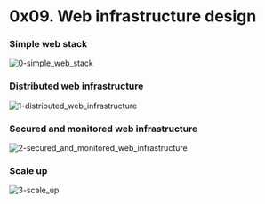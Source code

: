 0x09. Web infrastructure design
===============================

### Simple web stack

![0-simple_web_stack](/images/0-simple_web_stack.png) 

### Distributed web infrastructure

![1-distributed_web_infrastructure](/images/1-distributed_web_infrastructure.png)

### Secured and monitored web infrastructure
![2-secured_and_monitored_web_infrastructure](/images/2-secured_and_monitored_web_infrastructure.png)

### Scale up

![3-scale_up](/images/3-scale_up.png)
